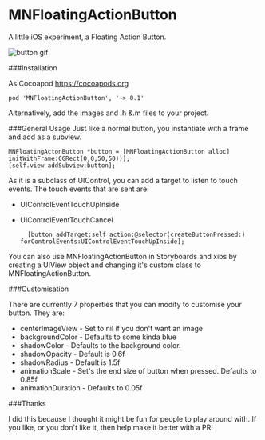 # MNFloatingActionButton

A little iOS experiment, a Floating Action Button.

![button gif](https://raw.github.com/mattnydam/MNFloatingActionButton/master/button.gif)

###Installation

As Cocoapod https://cocoapods.org

	pod 'MNFloatingActionButton', '~> 0.1'

Alternatively, add the images and .h &.m files to your project.

###General Usage
Just like a normal button, you instantiate with a frame and add as a subview.
	
	MNFloatingActonButton *button = [MNFloatingActionButton alloc] initWithFrame:CGRect(0,0,50,50))];
	[self.view addSubview:button];
	
As it is a subclass of UIControl, you can add a target to listen to touch events. The touch events that are sent are:

* UIControlEventTouchUpInside
* UIControlEventTouchCancel

		[button addTarget:self action:@selector(createButtonPressed:) forControlEvents:UIControlEventTouchUpInside];


You can also use MNFloatingActionButton in Storyboards and xibs by creating a UIView object and changing it's custom class to MNFloatingActionButton.
	
###Customisation

There are currently 7 properties that you can modify to customise your button. They are:

* centerImageView - Set to nil if you don't want an image
* backgroundColor - Defaults to some kinda blue
* shadowColor - Defaults to the background color.
* shadowOpacity - Default is 0.6f
* shadowRadius - Default is 1.5f
* animationScale - Set's the end size of button when pressed. Defaults to 0.85f
* animationDuration - Defaults to 0.05f


###Thanks

I did this because I thought it might be fun for people to play around with. If you like, or you don't like it, then help make it better with a PR!

